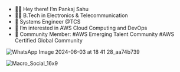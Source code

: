 * 🙋‍♂️ Hey there! I’m Pankaj Sahu
* 👨‍🎓 B.Tech in Electronics & Telecommunication
* 🏢 Systems Engineer @TCS
* 🤩 I’m interested in AWS Cloud Computing and DevOps
* 🤵 Community Member:
#AWS Emerging Talent Community
#AWS Certified Global Community

![WhatsApp Image 2024-06-03 at 18 41 28_aa74b739](https://github.com/pankajsao11/pankajsao11/assets/81400644/508e658e-622b-4f7c-8f2d-3eea0a99a847)

![Macro_Social_16x9](https://github.com/user-attachments/assets/8a5deb57-a470-45f8-9825-1952f516ca3d)

